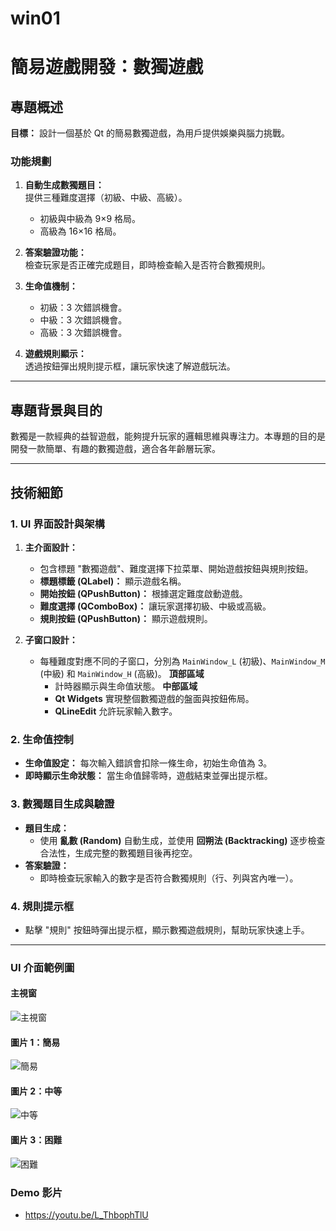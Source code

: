 # win01

# 簡易遊戲開發：數獨遊戲

## 專題概述
**目標：** 設計一個基於 Qt 的簡易數獨遊戲，為用戶提供娛樂與腦力挑戰。

### 功能規劃
1. **自動生成數獨題目：**  
   提供三種難度選擇（初級、中級、高級）。  
   - 初級與中級為 9×9 格局。  
   - 高級為 16×16 格局。

2. **答案驗證功能：**  
   檢查玩家是否正確完成題目，即時檢查輸入是否符合數獨規則。

3. **生命值機制：**  
   - 初級：3 次錯誤機會。  
   - 中級：3 次錯誤機會。  
   - 高級：3 次錯誤機會。

4. **遊戲規則顯示：**  
   透過按鈕彈出規則提示框，讓玩家快速了解遊戲玩法。

---

## 專題背景與目的
數獨是一款經典的益智遊戲，能夠提升玩家的邏輯思維與專注力。本專題的目的是開發一款簡單、有趣的數獨遊戲，適合各年齡層玩家。

---

## 技術細節

### 1. UI 界面設計與架構
1. **主介面設計：**  
   - 包含標題 "數獨遊戲"、難度選擇下拉菜單、開始遊戲按鈕與規則按鈕。
   - **標題標籤 (QLabel)：** 顯示遊戲名稱。
   - **開始按鈕 (QPushButton)：** 根據選定難度啟動遊戲。
   - **難度選擇 (QComboBox)：** 讓玩家選擇初級、中級或高級。
   - **規則按鈕 (QPushButton)：** 顯示遊戲規則。

2. **子窗口設計：**
   - 每種難度對應不同的子窗口，分別為 `MainWindow_L` (初級)、`MainWindow_M` (中級) 和 `MainWindow_H` (高級)。
   **頂部區域** 
     - 計時器顯示與生命值狀態。
   **中部區域**
     - **Qt Widgets** 實現整個數獨遊戲的盤面與按鈕佈局。
     - **QLineEdit** 允許玩家輸入數字。

### 2. 生命值控制
- **生命值設定：** 每次輸入錯誤會扣除一條生命，初始生命值為 3。
- **即時顯示生命狀態：** 當生命值歸零時，遊戲結束並彈出提示框。

### 3. 數獨題目生成與驗證
- **題目生成：**
   - 使用 **亂數 (Random)** 自動生成，並使用 **回朔法 (Backtracking)** 逐步檢查合法性，生成完整的數獨題目後再挖空。
- **答案驗證：**
   - 即時檢查玩家輸入的數字是否符合數獨規則（行、列與宮內唯一）。

### 4. 規則提示框
- 點擊 "規則" 按鈕時彈出提示框，顯示數獨遊戲規則，幫助玩家快速上手。

---

### UI 介面範例圖
#### 主視窗
![主視窗](主視窗.png)

#### 圖片 1：簡易
![簡易](https://github.com/41243205/win01/blob/444c841ffc2153a27412cfd1d5d201ea5f4cd25a/L.jpg)

#### 圖片 2：中等
![中等](https://github.com/41243205/win01/blob/444c841ffc2153a27412cfd1d5d201ea5f4cd25a/M.jpg)

#### 圖片 3：困難
![困難](https://github.com/41243205/win01/blob/f2052c39ef518006781353fb9f9d57c902606c02/H.jpg)

### Demo 影片
- https://youtu.be/L_ThbophTlU
